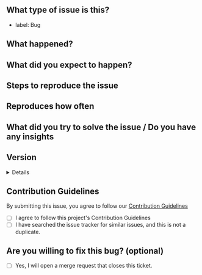 <!--
  This issue template is for bug reports.
	There are other issue templates for feature requests, refactor proposals, and discussions,
	so please use them if this is not a bug report.

	Also, you don't need to prefix the issue title with "Bug:", because it's
	managed by issue labels.
-->

<!-- 💖 Thanks for taking the time to fill out this bug report!
💁 Having trouble with deployment? [Ask the support chat.](https://matrix.to/#/#firefish-community:nitro.chat)
🔒 Found a security vulnerability? [Please disclose it responsibly.](https://firefish.dev/firefish/firefish/-/blob/develop/SECURITY.md)
🤝 By submitting this issue, you agree to follow our [Contribution Guidelines.](https://firefish.dev/firefish/firefish/-/blob/develop/CONTRIBUTING.md) -->

## What type of issue is this?
<!-- If this happens on your device and has to do with the user interface, it's client-side. If this happens on either with the API or the backend, or you got a server-side error in the client, it's server-side. -->

<!-- Uncomment (remove surrounding arrow signs) the following line(s) to specify the category of this issue. -->
<!-- * label: Server -->
<!-- * label: Client -->
<!-- * label: Mobile -->
<!-- * label: Third-party-client -->
<!-- * label: Docs -->
<!-- * label: Locale -->
<!-- * label: Build from source -->
<!-- * label: Container -->
<!-- * label: Firefish API -->
<!-- * label: Mastodon API -->

<!-- Please do not edit the next line -->
* label: Bug

## What happened?
<!-- Please give us a brief description of what happened. -->


## What did you expect to happen?
<!-- Please give us a brief description of what you expected to happen. -->


## Steps to reproduce the issue
<!-- Please describe how to reproduce this issue (preferably, in a ordered list) -->


## Reproduces how often
<!-- Is it always reproducible, or is it conditional/probabilistic ? -->


## What did you try to solve the issue / Do you have any insights
<!-- Not to repeat the same thing, let us share what you have tried so far. -->


## Version
<!-- What version of firefish is your instance running? You can find this by the instance information page. -->


<details>

### Instance
<!-- What instance of firefish are you using? -->


### What browser are you using? (client-side issues only)


### What operating system are you using? (client-side issues only)


### How do you deploy Firefish on your server? (server-side issues only)


### What operating system are you using? (Server-side issues only)


### Relevant log output
<!-- Please copy and paste any relevant log output. -->


</details>

## Contribution Guidelines
By submitting this issue, you agree to follow our [Contribution Guidelines](https://firefish.dev/firefish/firefish/-/blob/develop/CONTRIBUTING.md)
- [ ] I agree to follow this project's Contribution Guidelines
- [ ] I have searched the issue tracker for similar issues, and this is not a duplicate.

## Are you willing to fix this bug? (optional)
- [ ] Yes, I will open a merge request that closes this ticket.

<!--
	Please tell us how to fix this bug.
	As noted in the contribution guidelines, there is a good chance that your
	merge request will not be merged if there is no agreement with the project maintainers.
	However, we are currently so understaffed that it is virtually impossible to
	respond to every single proposal. So, feel free to implement it if there is no response
	for more than a week or there is a thumbs-up emoji reaction from the project maintainer(s).

	Many thanks for your involvement!
-->

